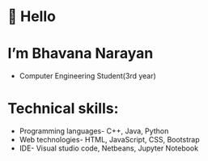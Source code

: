 # 👋 Hello

# I’m Bhavana Narayan
   - Computer Engineering Student(3rd year)

# Technical skills:
   - Programming languages- C++, Java, Python
   - Web technologies- HTML, JavaScript, CSS, Bootstrap
   - IDE- Visual studio code, Netbeans, Jupyter Notebook



<!---
bhav2001/bhav2001 is a ✨ special ✨ repository because its `README.md` (this file) appears on your GitHub profile.
You can click the Preview link to take a look at your changes.
--->
